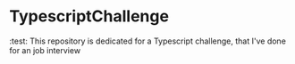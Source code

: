 # TypescriptChallenge
:test: This repository is dedicated for a Typescript challenge, that I've done for an job interview
